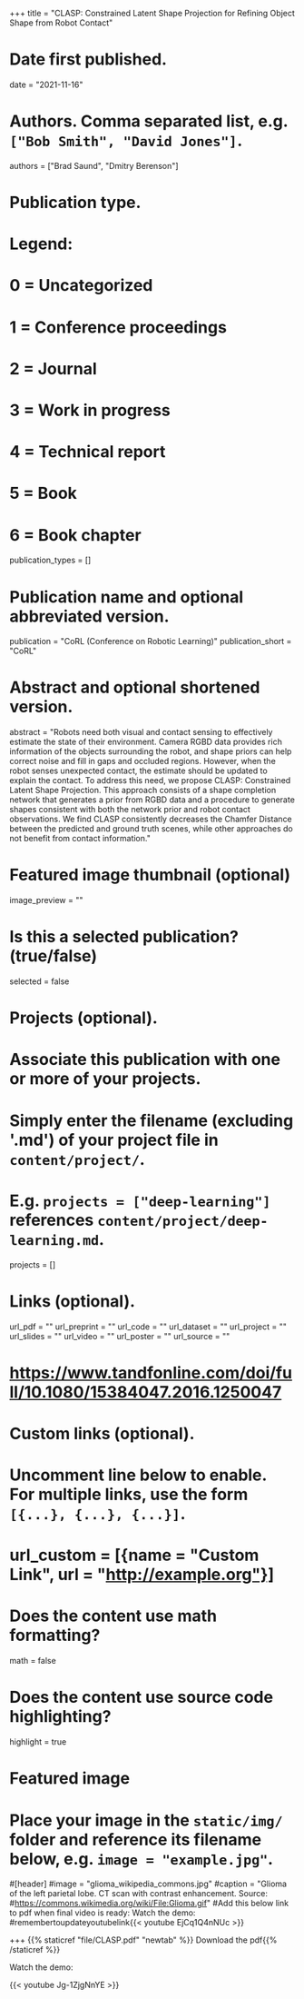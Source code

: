 +++
title = "CLASP: Constrained Latent Shape Projection for Refining Object Shape from Robot Contact"

# Date first published.
date = "2021-11-16"

# Authors. Comma separated list, e.g. `["Bob Smith", "David Jones"]`.
authors = ["Brad Saund", "Dmitry Berenson"]
# Publication type.
# Legend:
# 0 = Uncategorized
# 1 = Conference proceedings
# 2 = Journal
# 3 = Work in progress
# 4 = Technical report
# 5 = Book
# 6 = Book chapter
publication_types = []

# Publication name and optional abbreviated version.
publication = "CoRL (Conference on Robotic Learning)"
publication_short = "CoRL"

# Abstract and optional shortened version.
abstract = "Robots need both visual and contact sensing to effectively estimate the state of their environment. Camera RGBD data provides rich information of the objects surrounding the robot, and shape priors can help correct noise and fill in gaps and occluded regions. However, when the robot senses unexpected contact, the estimate should be updated to explain the contact. To address this need, we propose CLASP: Constrained Latent Shape Projection. This approach consists of a shape completion network that generates a prior from RGBD data and a procedure to generate shapes consistent with both the network prior and robot contact observations. We find CLASP consistently decreases the Chamfer Distance between the predicted and ground truth scenes, while other approaches do not benefit from contact information."

# Featured image thumbnail (optional)
image_preview = ""

# Is this a selected publication? (true/false)
selected = false

# Projects (optional).
#   Associate this publication with one or more of your projects.
#   Simply enter the filename (excluding '.md') of your project file in `content/project/`.
#   E.g. `projects = ["deep-learning"]` references `content/project/deep-learning.md`.
projects = []

# Links (optional).
url_pdf = ""
url_preprint = ""
url_code = ""
url_dataset = ""
url_project = ""
url_slides = ""
url_video = ""
url_poster = ""
url_source = ""
# https://www.tandfonline.com/doi/full/10.1080/15384047.2016.1250047

# Custom links (optional).
#   Uncomment line below to enable. For multiple links, use the form `[{...}, {...}, {...}]`.
# url_custom = [{name = "Custom Link", url = "http://example.org"}]

# Does the content use math formatting?
math = false

# Does the content use source code highlighting?
highlight = true

# Featured image
# Place your image in the `static/img/` folder and reference its filename below, e.g. `image = "example.jpg"`.
#[header]
#image = "glioma_wikipedia_commons.jpg"
#caption = "Glioma of the left parietal lobe. CT scan with contrast enhancement. Source: #https://commons.wikimedia.org/wiki/File:Glioma.gif"
#Add this below link to pdf when final video is ready: Watch the demo: 
#remembertoupdateyoutubelink{{< youtube EjCq1Q4nNUc >}}

+++
{{% staticref "file/CLASP.pdf" "newtab" %}} 
Download the pdf{{% /staticref %}}

Watch the demo: 

{{< youtube Jg-1ZjgNnYE >}}


